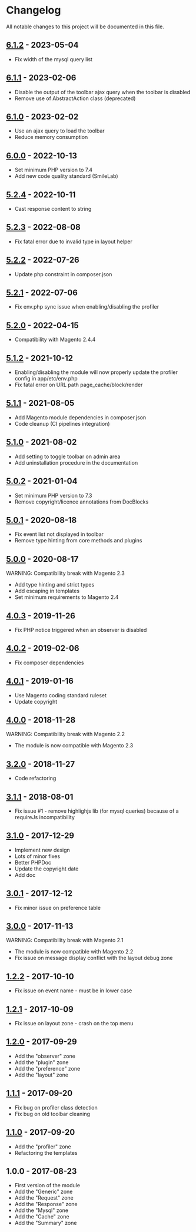 # Changelog

All notable changes to this project will be documented in this file.

## [6.1.2] - 2023-05-04
[6.1.2]: https://github.com/Smile-SA/magento2-module-debug-toolbar/compare/6.1.1...6.1.2

- Fix width of the mysql query list

## [6.1.1] - 2023-02-06
[6.1.1]: https://github.com/Smile-SA/magento2-module-debug-toolbar/compare/6.1.0...6.1.1

- Disable the output of the toolbar ajax query when the toolbar is disabled
- Remove use of AbstractAction class (deprecated)

## [6.1.0] - 2023-02-02
[6.1.0]: https://github.com/Smile-SA/magento2-module-debug-toolbar/compare/6.0.0...6.1.0

- Use an ajax query to load the toolbar
- Reduce memory consumption

## [6.0.0] - 2022-10-13
[6.0.0]: https://github.com/Smile-SA/magento2-module-debug-toolbar/compare/5.2.4...6.0.0

- Set minimum PHP version to 7.4
- Add new code quality standard (SmileLab)

## [5.2.4] - 2022-10-11
[5.2.4]: https://github.com/Smile-SA/magento2-module-debug-toolbar/compare/5.2.3...5.2.4

- Cast response content to string

## [5.2.3] - 2022-08-08
[5.2.3]: https://github.com/Smile-SA/magento2-module-debug-toolbar/compare/5.2.2...5.2.3

- Fix fatal error due to invalid type in layout helper

## [5.2.2] - 2022-07-26
[5.2.2]: https://github.com/Smile-SA/magento2-module-debug-toolbar/compare/5.2.1...5.2.2

- Update php constraint in composer.json

## [5.2.1] - 2022-07-06
[5.2.1]: https://github.com/Smile-SA/magento2-module-debug-toolbar/compare/5.2.0...5.2.1

- Fix env.php sync issue when enabling/disabling the profiler

## [5.2.0] - 2022-04-15
[5.2.0]: https://github.com/Smile-SA/magento2-module-debug-toolbar/compare/5.1.2...5.2.0

- Compatibility with Magento 2.4.4

## [5.1.2] - 2021-10-12
[5.1.2]: https://github.com/Smile-SA/magento2-module-debug-toolbar/compare/5.1.1...5.1.2

- Enabling/disabling the module will now properly update the profiler config in app/etc/env.php
- Fix fatal error on URL path page_cache/block/render

## [5.1.1] - 2021-08-05
[5.1.1]: https://github.com/Smile-SA/magento2-module-debug-toolbar/compare/5.1.0...5.1.1

- Add Magento module dependencies in composer.json
- Code cleanup (CI pipelines integration)

## [5.1.0] - 2021-08-02
[5.1.0]: https://github.com/Smile-SA/magento2-module-debug-toolbar/compare/5.0.2...5.1.0

- Add setting to toggle toolbar on admin area
- Add uninstallation procedure in the documentation

## [5.0.2] - 2021-01-04
[5.0.2]: https://github.com/Smile-SA/magento2-module-debug-toolbar/compare/5.0.1...5.0.2

- Set minimum PHP version to 7.3
- Remove copyright/licence annotations from DocBlocks

## [5.0.1] - 2020-08-18
[5.0.1]: https://github.com/Smile-SA/magento2-module-debug-toolbar/compare/5.0.0...5.0.1

- Fix event list not displayed in toolbar
- Remove type hinting from core methods and plugins

## [5.0.0] - 2020-08-17
[5.0.0]: https://github.com/Smile-SA/magento2-module-debug-toolbar/compare/4.0.3...5.0.0

WARNING: Compatibility break with Magento 2.3

- Add type hinting and strict types
- Add escaping in templates
- Set minimum requirements to Magento 2.4

## [4.0.3] - 2019-11-26
[4.0.3]: https://github.com/Smile-SA/magento2-module-debug-toolbar/compare/4.0.2...4.0.3

- Fix PHP notice triggered when an observer is disabled

## [4.0.2] - 2019-02-06
[4.0.2]: https://github.com/Smile-SA/magento2-module-debug-toolbar/compare/4.0.1...4.0.2

- Fix composer dependencies

## [4.0.1] - 2019-01-16
[4.0.1]: https://github.com/Smile-SA/magento2-module-debug-toolbar/compare/4.0.0...4.0.1

- Use Magento coding standard ruleset
- Update copyright

## [4.0.0] - 2018-11-28
[4.0.0]: https://github.com/Smile-SA/magento2-module-debug-toolbar/compare/3.2.0...4.0.0

WARNING: Compatibility break with Magento 2.2

- The module is now compatible with Magento 2.3

## [3.2.0] - 2018-11-27
[3.2.0]: https://github.com/Smile-SA/magento2-module-debug-toolbar/compare/3.1.1...3.2.0

- Code refactoring

## [3.1.1] - 2018-08-01
[3.1.1]: https://github.com/Smile-SA/magento2-module-debug-toolbar/compare/3.1.0...3.1.1

- Fix issue #1 - remove highlighjs lib (for mysql queries) because of a requireJs incompatibility

## [3.1.0] - 2017-12-29
[3.1.0]: https://github.com/Smile-SA/magento2-module-debug-toolbar/compare/3.0.1...3.1.0

- Implement new design
- Lots of minor fixes
- Better PHPDoc
- Update the copyright date
- Add doc

## [3.0.1] - 2017-12-12
[3.0.1]: https://github.com/Smile-SA/magento2-module-debug-toolbar/compare/3.0.0...3.0.1

- Fix minor issue on preference table

## [3.0.0] - 2017-11-13
[3.0.0]: https://github.com/Smile-SA/magento2-module-debug-toolbar/compare/1.2.2...3.0.0

WARNING: Compatibility break with Magento 2.1

- The module is now compatible with Magento 2.2
- Fix issue on message display conflict with the layout debug zone

## [1.2.2] - 2017-10-10
[1.2.2]: https://github.com/Smile-SA/magento2-module-debug-toolbar/compare/1.2.1...1.2.2

- Fix issue on event name - must be in lower case

## [1.2.1] - 2017-10-09
[1.2.1]: https://github.com/Smile-SA/magento2-module-debug-toolbar/compare/1.2.0...1.2.1

- Fix issue on layout zone - crash on the top menu

## [1.2.0] - 2017-09-29
[1.2.0]: https://github.com/Smile-SA/magento2-module-debug-toolbar/compare/1.1.1...1.2.0

- Add the "observer" zone
- Add the "plugin" zone
- Add the "preference" zone
- Add the "layout" zone
  
## [1.1.1] - 2017-09-20
[1.1.1]: https://github.com/Smile-SA/magento2-module-debug-toolbar/compare/1.1.0...1.1.1

- Fix bug on profiler class detection
- Fix bug on old toolbar cleaning
  
## [1.1.0] - 2017-09-20
[1.1.0]: https://github.com/Smile-SA/magento2-module-debug-toolbar/compare/1.0.0...1.1.0

- Add the "profiler" zone
- Refactoring the templates

## 1.0.0 - 2017-08-23

- First version of the module
- Add the "Generic" zone
- Add the "Request" zone
- Add the "Response" zone
- Add the "Mysql" zone
- Add the "Cache" zone
- Add the "Summary" zone
